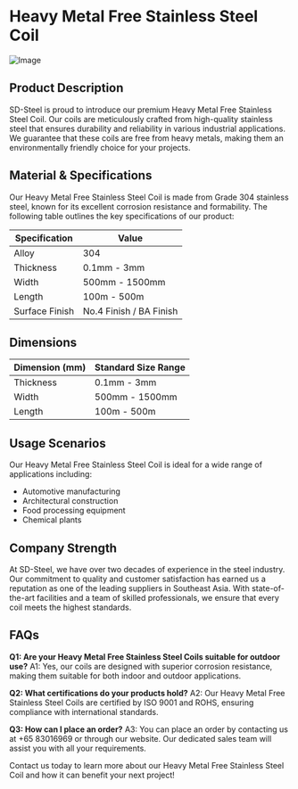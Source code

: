 # Heavy Metal Free Stainless Steel Coil

![Image](https://github.com/user-attachments/assets/2567258e-e124-4816-932d-1809bd27ef0b)

## Product Description

SD-Steel is proud to introduce our premium Heavy Metal Free Stainless Steel Coil. Our coils are meticulously crafted from high-quality stainless steel that ensures durability and reliability in various industrial applications. We guarantee that these coils are free from heavy metals, making them an environmentally friendly choice for your projects.

## Material & Specifications

Our Heavy Metal Free Stainless Steel Coil is made from Grade 304 stainless steel, known for its excellent corrosion resistance and formability. The following table outlines the key specifications of our product:

| Specification | Value |
|---------------|-------|
| Alloy         | 304   |
| Thickness     | 0.1mm - 3mm |
| Width         | 500mm - 1500mm |
| Length        | 100m - 500m |
| Surface Finish| No.4 Finish / BA Finish |

## Dimensions

| Dimension (mm) | Standard Size Range |
|----------------|---------------------|
| Thickness      | 0.1mm - 3mm         |
| Width          | 500mm - 1500mm      |
| Length         | 100m - 500m         |

## Usage Scenarios

Our Heavy Metal Free Stainless Steel Coil is ideal for a wide range of applications including:
- Automotive manufacturing
- Architectural construction
- Food processing equipment
- Chemical plants

## Company Strength

At SD-Steel, we have over two decades of experience in the steel industry. Our commitment to quality and customer satisfaction has earned us a reputation as one of the leading suppliers in Southeast Asia. With state-of-the-art facilities and a team of skilled professionals, we ensure that every coil meets the highest standards.

## FAQs

**Q1: Are your Heavy Metal Free Stainless Steel Coils suitable for outdoor use?**
A1: Yes, our coils are designed with superior corrosion resistance, making them suitable for both indoor and outdoor applications.

**Q2: What certifications do your products hold?**
A2: Our Heavy Metal Free Stainless Steel Coils are certified by ISO 9001 and ROHS, ensuring compliance with international standards.

**Q3: How can I place an order?**
A3: You can place an order by contacting us at +65 83016969 or through our website. Our dedicated sales team will assist you with all your requirements.

Contact us today to learn more about our Heavy Metal Free Stainless Steel Coil and how it can benefit your next project!